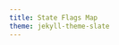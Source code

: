 ```yaml
---
title: State Flags Map
theme: jekyll-theme-slate
---
```

<head>
  <link rel="stylesheet" href="https://unpkg.com/leaflet@1.6.0/dist/leaflet.css" integrity="sha512-xwE/Az9zrjBIphAcBb3F6JVqxf46+CDLwfLMHloNu6KEQCAWi6HcDUbeOfBIptF7tcCzusKFjFw2yuvEpDL9wQ==" crossorigin=""/>
   <script src="https://unpkg.com/leaflet@1.6.0/dist/leaflet.js" integrity="sha512-gZwIG9x3wUXg2hdXF6+rVkLF/0Vi9U8D2Ntg4Ga5I5BZpVkVxlJWbSQtXPSiUTtC0TjtGOmxa1AJPuV0CPthew==" crossorigin=""></script>
   <script src="https://ajax.aspnetcdn.com/ajax/jQuery/jquery-3.4.1.min.js"></script>
  <style>
    #map{ width: 1000px; height:800px; }
  </style>
</head>
<body>
  <div id="map"></div>
  
  <svg id="svgdef">
	<defs>
    <filter id="inset-shadow" x="-50%" y="-50%" width="200%" height="200%">
    <feComponentTransfer in=SourceAlpha>
      <feFuncA type="table" tableValues="1 0" />
    </feComponentTransfer>
    <feGaussianBlur stdDeviation="4"/>
    <feOffset dx="0" dy="5" result="offsetblur"/>
    <feFlood flood-color="rgb(0, 0, 0)" result="color"/>
    <feComposite in2="offsetblur" operator="in"/>
    <feComposite in2="SourceAlpha" operator="in" />
    <feMerge>
      <feMergeNode in="SourceGraphic" />
      <feMergeNode />
    </feMerge>
  </filter>
  </defs>
</svg>


<script src="statemap.js"></script>
</body>
